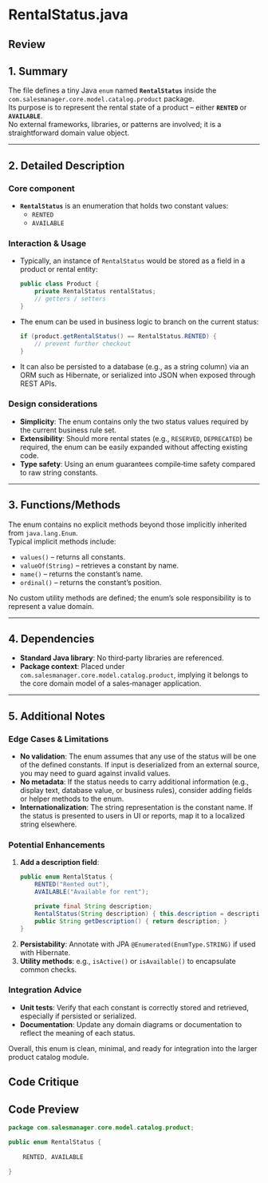 # RentalStatus.java

## Review

## 1. Summary
The file defines a tiny Java `enum` named **`RentalStatus`** inside the `com.salesmanager.core.model.catalog.product` package.  
Its purpose is to represent the rental state of a product – either **`RENTED`** or **`AVAILABLE`**.  
No external frameworks, libraries, or patterns are involved; it is a straightforward domain value object.

---

## 2. Detailed Description
### Core component
- **`RentalStatus`** is an enumeration that holds two constant values:
  - `RENTED`
  - `AVAILABLE`

### Interaction & Usage
- Typically, an instance of `RentalStatus` would be stored as a field in a product or rental entity:
  ```java
  public class Product {
      private RentalStatus rentalStatus;
      // getters / setters
  }
  ```
- The enum can be used in business logic to branch on the current status:
  ```java
  if (product.getRentalStatus() == RentalStatus.RENTED) {
      // prevent further checkout
  }
  ```
- It can also be persisted to a database (e.g., as a string column) via an ORM such as Hibernate, or serialized into JSON when exposed through REST APIs.

### Design considerations
- **Simplicity**: The enum contains only the two status values required by the current business rule set.
- **Extensibility**: Should more rental states (e.g., `RESERVED`, `DEPRECATED`) be required, the enum can be easily expanded without affecting existing code.
- **Type safety**: Using an enum guarantees compile‑time safety compared to raw string constants.

---

## 3. Functions/Methods
The enum contains no explicit methods beyond those implicitly inherited from `java.lang.Enum`.  
Typical implicit methods include:
- `values()` – returns all constants.
- `valueOf(String)` – retrieves a constant by name.
- `name()` – returns the constant’s name.
- `ordinal()` – returns the constant’s position.

No custom utility methods are defined; the enum’s sole responsibility is to represent a value domain.

---

## 4. Dependencies
- **Standard Java library**: No third‑party libraries are referenced.
- **Package context**: Placed under `com.salesmanager.core.model.catalog.product`, implying it belongs to the core domain model of a sales‑manager application.

---

## 5. Additional Notes
### Edge Cases & Limitations
- **No validation**: The enum assumes that any use of the status will be one of the defined constants. If input is deserialized from an external source, you may need to guard against invalid values.
- **No metadata**: If the status needs to carry additional information (e.g., display text, database value, or business rules), consider adding fields or helper methods to the enum.
- **Internationalization**: The string representation is the constant name. If the status is presented to users in UI or reports, map it to a localized string elsewhere.

### Potential Enhancements
1. **Add a description field**:
   ```java
   public enum RentalStatus {
       RENTED("Rented out"),
       AVAILABLE("Available for rent");

       private final String description;
       RentalStatus(String description) { this.description = description; }
       public String getDescription() { return description; }
   }
   ```
2. **Persistability**: Annotate with JPA `@Enumerated(EnumType.STRING)` if used with Hibernate.
3. **Utility methods**: e.g., `isActive()` or `isAvailable()` to encapsulate common checks.

### Integration Advice
- **Unit tests**: Verify that each constant is correctly stored and retrieved, especially if persisted or serialized.
- **Documentation**: Update any domain diagrams or documentation to reflect the meaning of each status.

Overall, this enum is clean, minimal, and ready for integration into the larger product catalog module.

## Code Critique



## Code Preview

```java
package com.salesmanager.core.model.catalog.product;

public enum RentalStatus {
	
	RENTED, AVAILABLE

}



```
